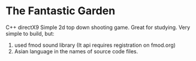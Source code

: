 # The Fantastic Garden
C++ directX9 Simple 2d top down shooting game.
Great for studying.
Very simple to build, but:
1) used fmod sound library (It api requires registration on fmod.org)
2) Asian language in the names of source code files. 
